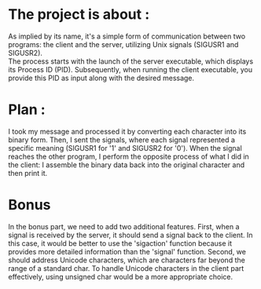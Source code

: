 # The project is about :
As implied by its name, it's a simple form of communication between two programs: the client and the server, utilizing Unix signals (SIGUSR1 and SIGUSR2).<br />
The process starts with the launch of the server executable, which displays its Process ID (PID). Subsequently, when running the client executable, you provide this PID as input along with the desired message.
# Plan :
I took my message and processed it by converting each character into its binary form. Then, I sent the signals, where each signal represented a specific meaning (SIGUSR1 for '1' and SIGUSR2 for '0'). When the signal reaches the other program, I perform the opposite process of what I did in the client: I assemble the binary data back into the original character and then print it.
# Bonus
In the bonus part, we need to add two additional features. First, when a signal is received by the server, it should send a signal back to the client. In this case, it would be better to use the 'sigaction' function because it provides more detailed information than the 'signal' function. Second, we should address Unicode characters, which are characters far beyond the range of a standard char. To handle Unicode characters in the client part effectively, using unsigned char would be a more appropriate choice.
